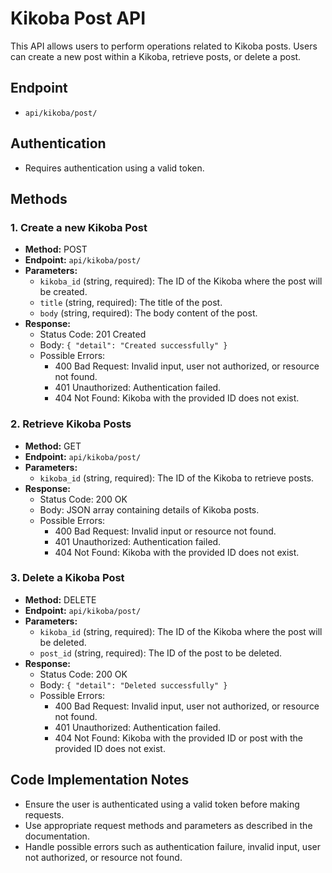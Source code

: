 # Kikoba Post API

This API allows users to perform operations related to Kikoba posts. Users can create a new post within a Kikoba, retrieve posts, or delete a post.

## Endpoint

- `api/kikoba/post/`

## Authentication

- Requires authentication using a valid token.

## Methods

### 1. Create a new Kikoba Post

- **Method:** POST
- **Endpoint:** `api/kikoba/post/`
- **Parameters:**
  - `kikoba_id` (string, required): The ID of the Kikoba where the post will be created.
  - `title` (string, required): The title of the post.
  - `body` (string, required): The body content of the post.
- **Response:**
  - Status Code: 201 Created
  - Body: `{ "detail": "Created successfully" }`
  - Possible Errors:
    - 400 Bad Request: Invalid input, user not authorized, or resource not found.
    - 401 Unauthorized: Authentication failed.
    - 404 Not Found: Kikoba with the provided ID does not exist.

### 2. Retrieve Kikoba Posts

- **Method:** GET
- **Endpoint:** `api/kikoba/post/`
- **Parameters:**
  - `kikoba_id` (string, required): The ID of the Kikoba to retrieve posts.
- **Response:**
  - Status Code: 200 OK
  - Body: JSON array containing details of Kikoba posts.
  - Possible Errors:
    - 400 Bad Request: Invalid input or resource not found.
    - 401 Unauthorized: Authentication failed.
    - 404 Not Found: Kikoba with the provided ID does not exist.

### 3. Delete a Kikoba Post

- **Method:** DELETE
- **Endpoint:** `api/kikoba/post/`
- **Parameters:**
  - `kikoba_id` (string, required): The ID of the Kikoba where the post will be deleted.
  - `post_id` (string, required): The ID of the post to be deleted.
- **Response:**
  - Status Code: 200 OK
  - Body: `{ "detail": "Deleted successfully" }`
  - Possible Errors:
    - 400 Bad Request: Invalid input, user not authorized, or resource not found.
    - 401 Unauthorized: Authentication failed.
    - 404 Not Found: Kikoba with the provided ID or post with the provided ID does not exist.

## Code Implementation Notes

- Ensure the user is authenticated using a valid token before making requests.
- Use appropriate request methods and parameters as described in the documentation.
- Handle possible errors such as authentication failure, invalid input, user not authorized, or resource not found.
